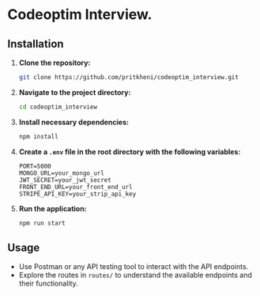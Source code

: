 # Codeoptim Interview.

## Installation

1. **Clone the repository:**
    ```bash
    git clone https://github.com/pritkheni/codeoptim_interview.git
    ```

2. **Navigate to the project directory:**
    ```bash
    cd codeoptim_interview
    ```

3. **Install necessary dependencies:**
    ```bash
    npm install
    ```

4. **Create a `.env` file in the root directory with the following variables:**
    ```plaintext
    PORT=5000
    MONGO_URL=your_mongo_url
    JWT_SECRET=your_jwt_secret
    FRONT_END_URL=your_front_end_url
    STRIPE_API_KEY=your_strip_api_key
    ```
5. **Run the application:**
    ```bash
    npm run start
    ```

## Usage

- Use Postman or any API testing tool to interact with the API endpoints.
- Explore the routes in `routes/` to understand the available endpoints and their functionality.
